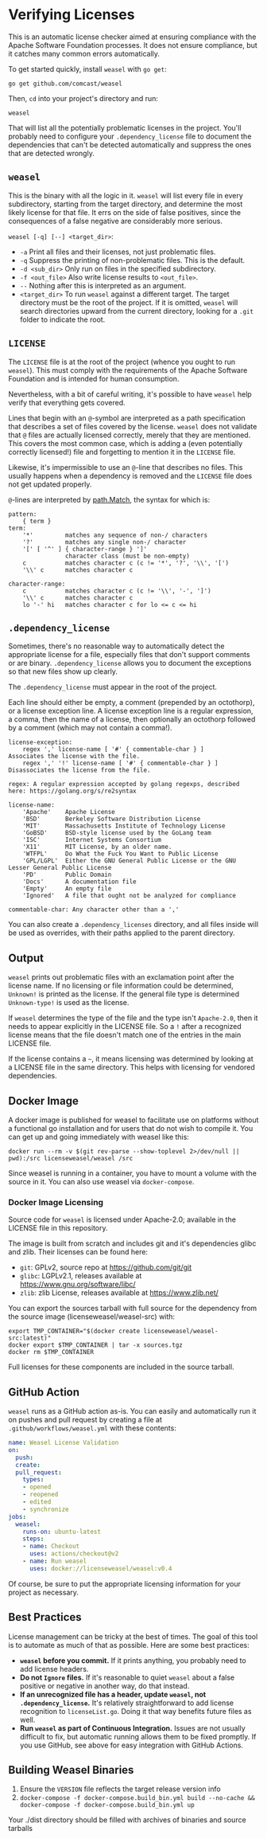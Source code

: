 <!--
Licensed to the Apache Software Foundation (ASF) under one
or more contributor license agreements.  See the NOTICE file
distributed with this work for additional information
regarding copyright ownership.  The ASF licenses this file
to you under the Apache License, Version 2.0 (the
"License"); you may not use this file except in compliance
with the License.  You may obtain a copy of the License at

  http://www.apache.org/licenses/LICENSE-2.0

Unless required by applicable law or agreed to in writing,
software distributed under the License is distributed on an
"AS IS" BASIS, WITHOUT WARRANTIES OR CONDITIONS OF ANY
KIND, either express or implied.  See the License for the
specific language governing permissions and limitations
under the License.
-->

Verifying Licenses
==================

This is an automatic license checker aimed at ensuring compliance with
the Apache Software Foundation processes. It does not ensure compliance,
but it catches many common errors automatically.

To get started quickly, install `weasel` with `go get`:

    go get github.com/comcast/weasel

Then, `cd` into your project's directory and run:

    weasel

That will list all the potentially problematic licenses in the project. You'll
probably need to configure your `.dependency_license` file to document the
dependencies that can't be detected automatically and suppress the ones that
are detected wrongly.

`weasel`
---------

This is the binary with all the logic in it. `weasel` will list every
file in every subdirectory, starting from the target directory, and
determine the most likely license for that file. It errs on the side of
false positives, since the consequences of a false negative are
considerably more serious.

`weasel [-q] [--] <target_dir>`:

  - `-a` Print all files and their licenses, not just problematic files.
  - `-q` Suppress the printing of non-problematic files. This is the default.
  - `-d <sub_dir>` Only run on files in the specified subdirectory.
  - `-f <out_file>` Also write license results to `<out_file>`.
  - `--` Nothing after this is interpreted as an argument.
  - `<target_dir>` To run `weasel` against a different target. The
    target directory must be the root of the project. If it is omitted,
    `weasel` will search directories upward from the current directory,
    looking for a `.git` folder to indicate the root.

`LICENSE`
---------

The `LICENSE` file is at the root of the project (whence you ought to run
`weasel`). This must comply with the requirements of the Apache Software
Foundation and is intended for human consumption.

Nevertheless, with a bit of careful writing, it's possible to have
`weasel` help verify that everything gets covered.

Lines that begin with an `@`-symbol are interpreted as a path
specification that describes a set of files covered by the license.
`weasel` does not validate that `@` files are actually licensed
correctly, merely that they are mentioned. This covers the most common
case, which is adding a (even potentially correctly licensed!) file and
forgetting to mention it in the `LICENSE` file.

Likewise, it's impermissible to use an `@`-line that describes no files.
This usually happens when a dependency is removed and the `LICENSE` file
does not get updated properly.

`@`-lines are interpreted by
[path.Match](https://golang.org/pkg/path/#Match), the syntax for which
is:

    pattern:
        { term }
    term:
        '*'         matches any sequence of non-/ characters
        '?'         matches any single non-/ character
        '[' [ '^' ] { character-range } ']'
                    character class (must be non-empty)
        c           matches character c (c != '*', '?', '\\', '[')
        '\\' c      matches character c

    character-range:
        c           matches character c (c != '\\', '-', ']')
        '\\' c      matches character c
        lo '-' hi   matches character c for lo <= c <= hi

`.dependency_license`
---------------------

Sometimes, there's no reasonable way to automatically detect the
appropriate license for a file, especially files that don't support
comments or are binary. `.dependency_license` allows you to document the
exceptions so that new files show up clearly.

The `.dependency_license` must appear in the root of the project.

Each line should either be empty, a comment (prepended by an octothorp),
or a license exception line. A license exception line is a regular
expression, a comma, then the name of a license, then optionally an
octothorp followed by a comment (which may not contain a comma!).

    license-exception:
        regex ',' license-name [ '#' { commentable-char } ]       Associates the license with the file.        
        regex ',' '!' license-name [ '#' { commentable-char } ]   Disassociates the license from the file.

    regex: A regular expression accepted by golang regexps, described here: https://golang.org/s/re2syntax

    license-name:
        'Apache'    Apache License
        'BSD'       Berkeley Software Distribution License
        'MIT'       Massachusetts Institute of Technology License
        'GoBSD'     BSD-style license used by the GoLang team
        'ISC'       Internet Systems Consortium
        'X11'       MIT License, by an older name.
        'WTFPL'     Do What the Fuck You Want to Public License
        'GPL/LGPL'  Either the GNU General Public License or the GNU Lesser General Public License
        'PD'        Public Domain
        'Docs'      A documentation file
        'Empty'     An empty file
        'Ignored'   A file that ought not be analyzed for compliance

    commentable-char: Any character other than a ','

You can also create a `.dependency_licenses` directory, and all files inside will be used as overrides, with their paths applied to the parent directory.

Output
------

`weasel` prints out problematic files with an exclamation point after the license name. If no licensing or file information could be determined, `Unknown!` is printed as the license. If the general file type is determined `Unknown-type!` is used as the license.

If `weasel` determines the type of the file and the type isn't `Apache-2.0`, then it needs to appear explicitly in the LICENSE file. So a `!` after a recognized license means that the file doesn't match one of the entries in the main LICENSE file.

If the license contains a `~`, it means licensing was determined by looking at a LICENSE file in the same directory. This helps with licensing for vendored dependencies.

Docker Image
------------

A docker image is published for weasel to facilitate use on platforms
without a functional go installation and for users that do not wish to
compile it. You can get up and going immediately with weasel like this:

    docker run --rm -v $(git rev-parse --show-toplevel 2>/dev/null || pwd):/src licenseweasel/weasel /src

Since weasel is running in a container, you have to mount a volume with the
source in it. You can also use weasel via `docker-compose`.

### Docker Image Licensing

Source code for `weasel` is licensed under Apache-2.0; available in the LICENSE
file in this repository.

The image is built from scratch and includes git and it's dependencies glibc
and zlib. Their licenses can be found here:

  - `git`: GPLv2, source repo at https://github.com/git/git
  - `glibc`: LGPLv2.1, releases available at https://www.gnu.org/software/libc/
  - `zlib`: zlib License, releases available at https://www.zlib.net/

You can export the sources tarball with full source for the dependency from the
source image (licenseweasel/weasel-src) with:

```
export TMP_CONTAINER="$(docker create licenseweasel/weasel-src:latest)"
docker export $TMP_CONTAINER | tar -x sources.tgz
docker rm $TMP_CONTAINER
```

Full licenses for these components are included in the source tarball.

GitHub Action
-------------

`weasel` runs as a GitHub action as-is. You can easily and automatically
run it on pushes and pull request by creating a file at
`.github/workflows/weasel.yml` with these contents:

```.yaml
name: Weasel License Validation
on:
  push:
  create:
  pull_request:
    types:
    - opened
    - reopened
    - edited
    - synchronize
jobs:
  weasel:
    runs-on: ubuntu-latest
    steps:
    - name: Checkout
      uses: actions/checkout@v2
    - name: Run weasel
      uses: docker://licenseweasel/weasel:v0.4
```

Of course, be sure to put the appropriate licensing information for your
project as necessary.

Best Practices
--------------

License management can be tricky at the best of times. The goal of this
tool is to automate as much of that as possible. Here are some best
practices:

-   **`weasel` before you commit.** If it prints anything, you
    probably need to add license headers.
-   **Do not `Ignore` files.** If it's reasonable to quiet `weasel`
    about a false positive or negative in another way, do that instead.
-   **If an unrecognized file has a header, update `weasel`, not
    `.dependency_license`.** It's relatively straightforward to add
    license recognition to `licenseList.go`. Doing it that way benefits
    future files as well.
-   **Run `weasel` as part of Continuous Integration.** Issues
    are not usually difficult to fix, but automatic running allows them
    to be fixed promptly. If you use GitHub, see above for easy
    integration with GitHub Actions.


Building Weasel Binaries
--------------
1. Ensure the `VERSION` file reflects the target release version info
2. `docker-compose -f docker-compose.build_bin.yml build --no-cache && docker-compose -f docker-compose.build_bin.yml up`

Your ./dist directory should be filled with archives of binaries and source tarballs

